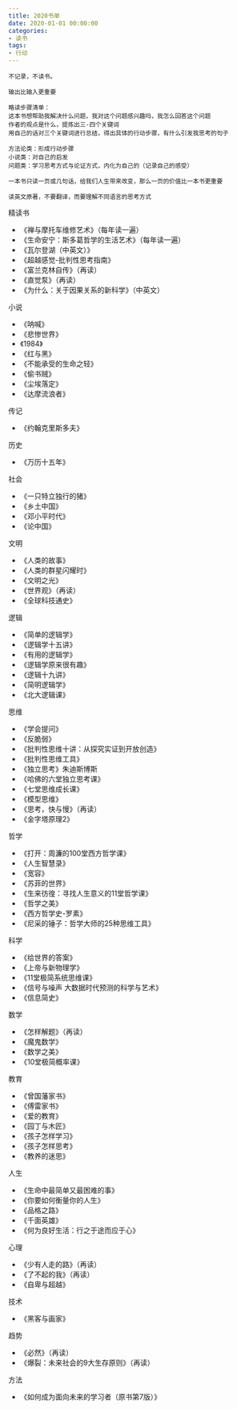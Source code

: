 ```yaml
---
title: 2020书单
date: 2020-01-01 00:00:00
categories: 
- 读书
tags:
- 行动
---
```


```
不记录，不读书。

输出比输入更重要

略读步骤清单：
这本书想帮助我解决什么问题，我对这个问题感兴趣吗，我怎么回答这个问题
作者的观点是什么，提炼出三-四个关键词
用自己的话对三个关键词进行总结，得出具体的行动步骤，有什么引发我思考的句子

方法论类：形成行动步骤
小说类：对自己的启发
问题类：学习思考方式与论证方式，内化为自己的（记录自己的感受）

一本书只读一页或几句话，给我们人生带来改变，那么一页的价值比一本书更重要

读英文原著，不要翻译，而要理解不同语言的思考方式

```

精读书
- 《禅与摩托车维修艺术》（每年读一遍）
- 《生命安宁：斯多葛哲学的生活艺术》（每年读一遍）
- 《瓦尔登湖（中英文）》
- 《超越感觉-批判性思考指南》
- 《富兰克林自传》（再读）
- 《直觉泵》（再读）
- 《为什么：关于因果关系的新科学》（中英文）

小说
- 《呐喊》
- 《悲惨世界》
- 《1984》
- 《红与黑》
- 《不能承受的生命之轻》
- 《偷书贼》
- 《尘埃落定》
- 《达摩流浪者》

传记
- 《约翰克里斯多夫》

历史
- 《万历十五年》

社会
- 《一只特立独行的猪》
- 《乡土中国》
- 《邓小平时代》
- 《论中国》

文明
- 《人类的故事》
- 《人类的群星闪耀时》
- 《文明之光》
- 《世界观》（再读）
- 《全球科技通史》

逻辑
- 《简单的逻辑学》
- 《逻辑学十五讲》
- 《有用的逻辑学》
- 《逻辑学原来很有趣》
- 《逻辑十九讲》
- 《简明逻辑学》
- 《北大逻辑课》

思维
- 《学会提问》
- 《反脆弱》
- 《批判性思维十讲：从探究实证到开放创造》
- 《批判性思维工具》
- 《独立思考》朱迪斯博斯
- 《哈佛的六堂独立思考课》
- 《七堂思维成长课》
- 《模型思维》
- 《思考，快与慢》（再读）
- 《金字塔原理2》

哲学
- 《打开：周濂的100堂西方哲学课》
- 《人生智慧录》
- 《宽容》
- 《苏菲的世界》
- 《生来彷徨：寻找人生意义的11堂哲学课》
- 《哲学之美》
- 《西方哲学史-罗素》
- 《尼采的锤子：哲学大师的25种思维工具》

科学
- 《给世界的答案》
- 《上帝与新物理学》
- 《11堂极简系统思维课》
- 《信号与噪声 大数据时代预测的科学与艺术》
- 《信息简史》

数学
- 《怎样解题》（再读）
- 《魔鬼数学》
- 《数学之美》
- 《10堂极简概率课》

教育
- 《曾国藩家书》
- 《傅雷家书》
- 《爱的教育》
- 《园丁与木匠》
- 《孩子怎样学习》
- 《孩子怎样思考》
- 《教养的迷思》

人生
- 《生命中最简单又最困难的事》
- 《你要如何衡量你的人生》
- 《品格之路》
- 《千面英雄》
- 《何为良好生活：行之于途而应于心》

心理
- 《少有人走的路》（再读）
- 《了不起的我》（再读）
- 《自卑与超越》

技术
- 《黑客与画家》

趋势
- 《必然》（再读）
- 《爆裂：未来社会的9大生存原则》（再读）

方法
- 《如何成为面向未来的学习者（原书第7版）》

